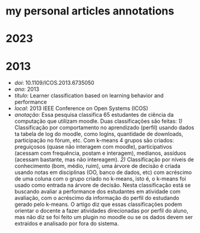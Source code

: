 # my personal articles annotations


# 2023


# 2013

- *doi*: 10.1109/ICOS.2013.6735050
- *ano*: 2013
- *título*: Learner classification based on learning behavior and performance
- *local*: 2013 IEEE Conference on Open Systems (ICOS)
- *anotação*:
Essa pesquisa classifica 65 estudantes de ciência da computação que utilizam moodle. Duas classificações são feitas: *1)* Classificação por comportamento no aprendizado (perfil) usando dados ta tabela de log do moodle, como logins, quantidade de downloads, participação no fórum, etc. Com k-means 4 grupos são criados: preguiçosos (quase não interagem com moodle), participativos (acessam com frequência, postam e interagem), medianos, assíduos (acessam bastante, mas não intereagem). *2)* Classificação por níveis de conhecimento (bom, médio, ruim), uma árvore de decisão é criada usando notas em disciplinas (OO, banco de dados, etc) com acréscimo de uma coluna com o grupo criado no k-means, isto é, o k-means foi usado como entrada na árvore de decisão. Nesta classificação está se buscando avaliar a performance dos estudantes em atividade com avaliação, com o acréscimo da informação do perfil do estudando gerado pelo k-means. O artigo diz que essas classificações podem orientar o docente a fazer atividades direcionadas por perfil do aluno, mas não diz se foi feito um plugin no moodle ou se os dados devem ser extraídos e analisado por fora do sistema.
